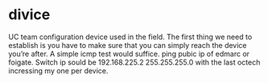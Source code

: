 # divice
UC team configuration device used in the field.
The first thing we need to establish is you have to make sure that you can simply reach the device you’re after. A simple icmp test would suffice.
ping pubic ip of edmarc or foigate.
Switch ip sould be 192.168.225.2 255.255.255.0 with the last octech incressing my one per device.
